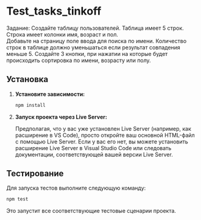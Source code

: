 # Test_tasks_tinkoff
Задание: 
Создайте таблицу пользователей. Таблица имеет 5 строк. 
Строка имеет колонки имя, возраст и пол.  
Добавьте на страницу поле ввода для поиска по имени. 
Количество строк в таблице должно уменьшаться если результат совпадения меньше 5.
Создайте 3 кнопки, при нажатии на которые будет происходить сортировка по имени, возрасту или полу.

## Установка

1. **Установите зависимости:**

   ```bash
   npm install
   ```

2. **Запуск проекта через Live Server:**

   Предполагая, что у вас уже установлен Live Server (например, как расширение в VS Code), просто откройте ваш основной HTML-файл с помощью Live Server. Если у вас его нет, вы можете установить расширение Live Server в Visual Studio Code или следовать документации, соответствующей вашей версии Live Server.

## Тестирование

Для запуска тестов выполните следующую команду:

```bash
npm test
```

Это запустит все соответствующие тестовые сценарии проекта.
